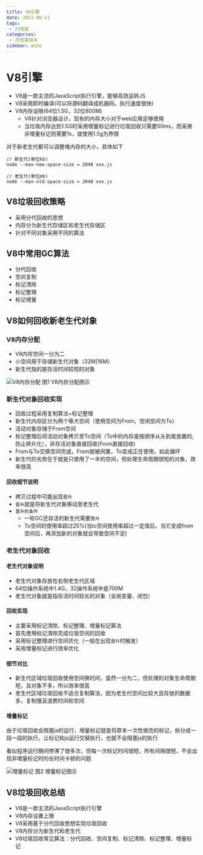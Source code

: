 ```yaml
---
title: V8引擎
date: 2021-06-11
tags:
 - JS性能
categories:
 - JS性能相关
sidebar: auto
---
```


# V8引擎

- V8是一款主流的JavaScript执行引擎，能够高效运转JS
- V8采用即时编译(可以将源码翻译成机器码，执行速度很快)
- V8内存设限(64位1.5G，32位800M)
    + V8针对浏览器设计，现有的内存大小对于web应用足够使用
    + 当垃圾内存达到1.5G时采用增量标记进行垃圾回收只需要50ms，而采用非增量标记则需要1s，就使用1.5g为界限

对于新老生代都可以调整堆内存的大小，具体如下
```
// 新生代(单位kb)
node --max-new-space-size = 2048 xxx.js

// 老生代(单位mb)
node --max-old-space-size = 2048 xxx.js
```

## V8垃圾回收策略

- 采用分代回收的思想
- 内存分为新生代存储区和老生代存储区
- 针对不同对象采用不同的算法

## V8中常用GC算法

- 分代回收
- 空间复制
- 标记清除
- 标记整理
- 标记增量

## V8如何回收新老生代对象

### V8内存分配
- V8内存空间一分为二
- 小空间用于存储新生代对象（32M|16M）
- 新生代指的是存活时间较短的对象

![V8内存分配](../images/performance/004-01.jpeg)
图1 V8内存分配图示

### 新生代对象回收实现

- 回收过程采用复制算法+标记整理
- 新生代内存区分为两个等大空间（使用空间为From，空闲空间为To）
- 活动对象存储于From空间
- 标记整理后将活动对象拷贝至To空间（To中的内存是按顺序从头到尾放置的, 防止碎片化），非存活对象直接回收(From直接回收)
- From与To交换空间完成，From就被闲置，To变成正在使用，如此循环
- 新生代的劣势在于就是只使用了一半的空间，但处理生命周期很短的对象，效率很高

#### 回收细节说明

- 拷贝过程中可能出现`晋升`
- `晋升`就是将新生代对象移动至老生代
- `晋升的条件`
    - 一轮GC还存活的新生代需要`晋升`
    - To空间的使用率超过25%(当to空间使用率超过一定值后，当它变成from空间后，再添加新的对象就会导致空间不足)

### 老生代对象回收

#### 老生代对象说明
- 老生代对象存放在右侧老生代区域
- 64位操作系统中1.4G，32操作系统中是700M
- 老生代对象就是指存活时间较长的对象（全局变量、闭包）

#### 回收实现

- 主要采用标记清除、标记整理、增量标记算法
- 首先使用标记清除完成垃圾空间的回收
- 采用标记整理进行空间优化（一般在出现`晋升`时触发）
- 采用增量标记进行效率优化

#### 细节对比

- 新生代区域垃圾回收使用空间换时间，虽然一分为二，但处理的对象生命周期短，且对象不多，所以效率很高
- 老生代区域垃圾回收不适合复制算法，因为老生代空间比较大且存放的数据多，复制慢且浪费时间和空间

#### 增量标记

由于垃圾回收会阻塞js的运行，增量标记就是将原本一次性做完的标记，拆分成一段一段的执行，让标记和js运行交替执行，也就不会阻塞js的执行

看似程序运行期间停滞了很多次，但每一次标记时间很短，所有间隔很短，不会出现非增量标记时的长时间卡顿的问题

![增量标记](../images/performance/004-02.jpeg)
图2 增量标记图示

## V8垃圾回收总结

- V8是一款主流的JavaScript执行引擎
- V8内存设置上限
- V8采用基于分代回收思想实现垃圾回收
- V8内存分为新生代和老生代
- V8垃圾回收常见算法：分代回收、空间复制、标记清除、标记整理、增量标记

